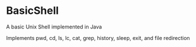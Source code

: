 BasicShell
==========

A basic Unix Shell implemented in Java

Implements pwd, cd, ls, lc, cat, grep, history, sleep, exit, and file redirection
